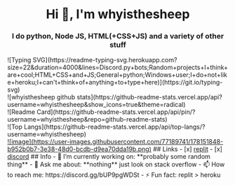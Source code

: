 <h1 align="center">Hi 👋, I'm whyisthesheep</h1>
<h3 align="center">I do python, Node JS, HTML(+CSS+JS) and a variety of other stuff</h3>
![Typing SVG](https://readme-typing-svg.herokuapp.com?size=22&duration=4000&lines=Discord.py+bots;Random+projects+I+think+are+cool;HTML+CSS+and+JS;General+python;Windows+user;I+do+not+like+heroku;I+can't+think+of+anything+to+type+here)](https://git.io/typing-svg)
<br/>
![whyisthesheep github stats](https://github-readme-stats.vercel.app/api?username=whyisthesheep&show_icons=true&theme=radical)
<br/>
![Readme Card](https://github-readme-stats.vercel.app/api/pin/?username=whyisthesheep&repo=github-readme-stats)
<br/>
![Top Langs](https://github-readme-stats.vercel.app/api/top-langs/?username=whyisthesheep)
<br/>
<a href="https://www.venganza.org">![image](https://user-images.githubusercontent.com/77189741/178151848-b952b0b7-3e38-48d0-bcdb-d9ea70dda19b.png)</a>
## Links
- [x] <a href="https://replit.com/whyisthesheep">replit</a>
- [x] <a href="https://discord.gg/bUP9pgWDSt">discord</a>
## Info
- 🔭 I’m currently working on: **probably some random thing**
- 💬 Ask me about: **nothing** just look on stack overflow
- 📫 How to reach me: https://discord.gg/bUP9pgWDSt
- ⚡ Fun fact: replit > heroku
